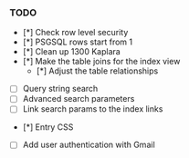 ### TODO

- [*] Check row level security
- [*] PSGSQL rows start from 1
- [*] Clean up 1300 Kaplara
- [*] Make the table joins for the index view
  - [*] Adjust the table relationships
- [ ] Query string search
- [ ] Advanced search parameters
- [ ] Link search params to the index links
- [*] Entry CSS
- [ ] Add user authentication with Gmail
